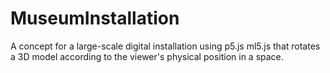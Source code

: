 # MuseumInstallation
A concept for a large-scale digital installation using p5.js ml5.js that rotates a 3D model according to the viewer's physical position in a space.

